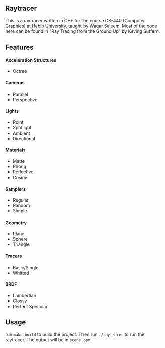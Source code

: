 ## Raytracer
This is a raytracer written in C++ for the course CS-440 (Computer Graphics) at Habib University, taught by Waqar Saleem. Most of the code here can be found in "Ray Tracing from the Ground Up" by Keving Suffern.

## Features
#### Acceleration Structures
- Octree
#### Cameras
- Parallel
- Perspective
#### Lights
- Point
- Spotlight
- Ambient
- Directional
#### Materials
- Matte
- Phong
- Reflective
- Cosine
#### Samplers
- Regular
- Random
- Simple
#### Geometry
- Plane
- Sphere
- Triangle
#### Tracers
- Basic/Single
- Whitted
#### BRDF
- Lambertian
- Glossy
- Perfect Specular

## Usage
run `make build` to build the project. Then run `./raytracer` to run the raytracer. The output will be in `scene.ppm`.
